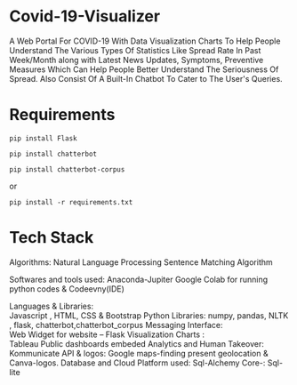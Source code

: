 # Covid-19-Visualizer
A Web Portal For COVID-19 With Data Visualization Charts To Help People Understand The Various Types Of Statistics Like Spread Rate In Past Week/Month along with Latest News Updates, Symptoms, Preventive Measures Which Can Help People Better Understand The Seriousness Of Spread. Also Consist Of A Built-In Chatbot To Cater to The User's Queries.
# Requirements
`pip install Flask`

`pip install chatterbot`

`pip install chatterbot-corpus`

or 

`pip install -r requirements.txt`
# Tech Stack

Algorithms:
	Natural Language Processing
	Sentence Matching Algorithm

Softwares and tools used:
	Anaconda-Jupiter
	Google Colab for running python codes & Codeevny(IDE)
        
Languages & Libraries:		
  	Javascript , HTML, CSS & Bootstrap
Python Libraries: 
   	numpy, pandas, NLTK , flask, chatterbot,chatterbot_corpus
Messaging Interface:	
   	Web Widget for website – Flask
Visualization Charts :			
    	Tableau Public dashboards embeded
Analytics and Human Takeover:
	Kommunicate
API & logos:
	Google maps-finding present geolocation & Canva-logos.
Database and Cloud Platform used:
	Sql-Alchemy Core-: Sql-lite

